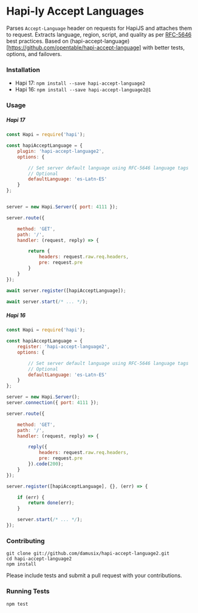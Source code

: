 # Hapi-ly Accept Languages

Parses `Accept-Language` header on requests for HapiJS and attaches them to request. Extracts language, region, script, and quality as per [RFC-5646](https://tools.ietf.org/html/rfc5646) best practices. Based on (hapi-accept-language)[https://github.com/opentable/hapi-accept-language] with better tests, options, and failovers.

### Installation

- Hapi 17: `npm install --save hapi-accept-language2`
- Hapi 16: `npm install --save hapi-accept-language2@1`

### Usage

##### Hapi 17

``` javascript
const Hapi = require('hapi');

const hapiAcceptLanguage = {
    plugin: 'hapi-accept-language2',
    options: {

        // Set server default language using RFC-5646 language tags
        // Optional
        defaultLanguage: 'es-Latn-ES'
    }
};


server = new Hapi.Server({ port: 4111 });

server.route({

    method: 'GET',
    path: '/',
    handler: (request, reply) => {

        return {
            headers: request.raw.req.headers,
            pre: request.pre
        }
    }
});

await server.register([hapiAcceptLanguage]);

await server.start(/* ... */);
```


##### Hapi 16
``` javascript
const Hapi = require('hapi');

const hapiAcceptLanguage = {
    register: 'hapi-accept-language2',
    options: {

        // Set server default language using RFC-5646 language tags
        // Optional
        defaultLanguage: 'es-Latn-ES'
    }
};

server = new Hapi.Server();
server.connection({ port: 4111 });

server.route({

    method: 'GET',
    path: '/',
    handler: (request, reply) => {

        reply({
            headers: request.raw.req.headers,
            pre: request.pre
        }).code(200);
    }
});

server.register([hapiAcceptLanguage], {}, (err) => {

    if (err) {
        return done(err);
    }

    server.start(/* ... */);
});
```


### Contributing

```
git clone git://github.com/damusix/hapi-accept-language2.git
cd hapi-accept-language2
npm install
```

Please include tests and submit a pull request with your contributions.

### Running Tests

`npm test`
